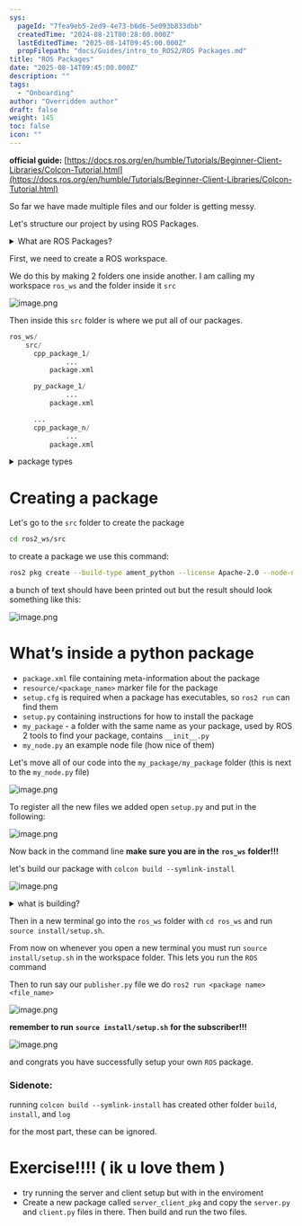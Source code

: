 ```yaml
---
sys:
  pageId: "7fea9eb5-2ed9-4e73-b6d6-5e093b833dbb"
  createdTime: "2024-08-21T00:28:00.000Z"
  lastEditedTime: "2025-08-14T09:45:00.000Z"
  propFilepath: "docs/Guides/intro_to_ROS2/ROS Packages.md"
title: "ROS Packages"
date: "2025-08-14T09:45:00.000Z"
description: ""
tags:
  - "Onboarding"
author: "Overridden author"
draft: false
weight: 145
toc: false
icon: ""
---
```


**official guide:** [https://docs.ros.org/en/humble/Tutorials/Beginner-Client-Libraries/Colcon-Tutorial.html](https://docs.ros.org/en/humble/Tutorials/Beginner-Client-Libraries/Colcon-Tutorial.html)

So far we have made multiple files and our folder is getting messy.

Let's structure our project by using ROS Packages.

<details>
      <summary>What are ROS Packages?</summary>
      ROS Packages are, as the name implies, packages of code that are highly sharable between ROS developers.
  </details>

First, we need to create a ROS workspace.

We do this by making 2 folders one inside another. I am calling my workspace `ros_ws` and the folder inside it `src`

![image.png](https://prod-files-secure.s3.us-west-2.amazonaws.com/d518164a-d88e-44d1-a4ee-3adb3bd8bce0/70706947-fd18-4537-a67b-e12946812d31/image.png?X-Amz-Algorithm=AWS4-HMAC-SHA256&X-Amz-Content-Sha256=UNSIGNED-PAYLOAD&X-Amz-Credential=ASIAZI2LB466SLP7VNSK%2F20250815%2Fus-west-2%2Fs3%2Faws4_request&X-Amz-Date=20250815T210800Z&X-Amz-Expires=3600&X-Amz-Security-Token=IQoJb3JpZ2luX2VjEBoaCXVzLXdlc3QtMiJIMEYCIQCk3l4YMjLhMvr2EPFyaTv%2F2%2B1gm1nRdxumOER8dgzOSgIhAIT0cEPVZEm5Z0Z9Q3Cny8RZd82Jn9oCAE3SkrSdXSZxKv8DCGIQABoMNjM3NDIzMTgzODA1Igw5o50QW0vT4HPqEkwq3AMzLnY63vJ9RqYD9k8vECJqi5FG3PqLzPXNsXD3EQEP3MX7TCFDVxprIsc9P7IK5pbIXCHwCYcIV0IYWSZxyCvHKxBW5442AMTJf%2BWu0haZkb%2BcDlV2kePF4qnc%2BWp66h0KzfMlnyZBicoBrjvbwrZUpCUpRCpS%2BAqF1LdH4QMOcVckF%2Fx71UqjP8nmYY6WeIE4h29UfEiW8W2%2BDGyhHIq97aV9Fb7fq5FwhB9MmD9BO4ElX3Je9PMTPCiS5PnBZB%2B%2B4DoKHJq9b8%2BApGj5zzEz92ezw4ZBkFxgeR4WtEBTsEWxKTj7%2F1hRXsZqISMvbaJ8NwIu83VBp0U88bLTzoJWAWC8YF632UKKoJjJFWieuQrTJfh%2BsszaOSsJcumHoainWcji7bBQNvAnBUibHYpe94xPJob6bmD%2F9K1zQg%2Bt%2B2WUZ9wpx6CHmdY7rx%2BZgoGUTpXLiojuOOZNiTTN97VSIBrAOJnL0R3Weki4KVGy7EBgCiRvzP4FTy2234y2TkNPPw8dDTblFi51WONlrIidsXmxHukyRlDOl9VPmPK5sOtENp64zeZDQFYWmO6ZbXjQELtNFHxugF%2BIB33yDKAqYEwOAguQNlwpHE7DEl0b5AvIRW%2BQwxO57bACIzC12%2F3EBjqkAdMi68zB%2BGuc1WHf1FOCaFYWVEgM4DIVAfiiATvRYedsk4X3VTYAozo7fqZ6JZGmxjuGmvAhRHYW2I%2B1c1kyvqcPL1qNT5tfo1W9f4thYmQqxBfLqUAaINJdJuib8%2BNbExE08kV4x1xZIhdmSK1Eeej6aUJXbs6SohMmv6DmrSKlnrun7FpMgvg1kDzKkiwUtYDADtZx4HjZVjT73eEia9gGGqba&X-Amz-Signature=305290c4f9927154807c2569d8ef765b0e5af32cdfa72e741a29687a90a747f8&X-Amz-SignedHeaders=host&x-amz-checksum-mode=ENABLED&x-id=GetObject)

Then inside this `src` folder is where we put all of our packages.

```python
ros_ws/
    src/
      cpp_package_1/
		      ...
          package.xml

      py_package_1/
		      ...
          package.xml

      ...
      cpp_package_n/
		      ...
          package.xml

```

<details>
      <summary>package types</summary>
      packages can be either `C++` or python.
  </details>

# Creating a package

Let's go to the `src` folder to create the package

```bash
cd ros2_ws/src
```

to create a package we use this command:

```bash
ros2 pkg create --build-type ament_python --license Apache-2.0 --node-name my_node my_package
```

a bunch of text should have been printed out but the result should look something like this:

![image.png](https://prod-files-secure.s3.us-west-2.amazonaws.com/d518164a-d88e-44d1-a4ee-3adb3bd8bce0/e6cf1e3f-8512-4a3e-b131-079f800bf3e8/image.png?X-Amz-Algorithm=AWS4-HMAC-SHA256&X-Amz-Content-Sha256=UNSIGNED-PAYLOAD&X-Amz-Credential=ASIAZI2LB466SLP7VNSK%2F20250815%2Fus-west-2%2Fs3%2Faws4_request&X-Amz-Date=20250815T210800Z&X-Amz-Expires=3600&X-Amz-Security-Token=IQoJb3JpZ2luX2VjEBoaCXVzLXdlc3QtMiJIMEYCIQCk3l4YMjLhMvr2EPFyaTv%2F2%2B1gm1nRdxumOER8dgzOSgIhAIT0cEPVZEm5Z0Z9Q3Cny8RZd82Jn9oCAE3SkrSdXSZxKv8DCGIQABoMNjM3NDIzMTgzODA1Igw5o50QW0vT4HPqEkwq3AMzLnY63vJ9RqYD9k8vECJqi5FG3PqLzPXNsXD3EQEP3MX7TCFDVxprIsc9P7IK5pbIXCHwCYcIV0IYWSZxyCvHKxBW5442AMTJf%2BWu0haZkb%2BcDlV2kePF4qnc%2BWp66h0KzfMlnyZBicoBrjvbwrZUpCUpRCpS%2BAqF1LdH4QMOcVckF%2Fx71UqjP8nmYY6WeIE4h29UfEiW8W2%2BDGyhHIq97aV9Fb7fq5FwhB9MmD9BO4ElX3Je9PMTPCiS5PnBZB%2B%2B4DoKHJq9b8%2BApGj5zzEz92ezw4ZBkFxgeR4WtEBTsEWxKTj7%2F1hRXsZqISMvbaJ8NwIu83VBp0U88bLTzoJWAWC8YF632UKKoJjJFWieuQrTJfh%2BsszaOSsJcumHoainWcji7bBQNvAnBUibHYpe94xPJob6bmD%2F9K1zQg%2Bt%2B2WUZ9wpx6CHmdY7rx%2BZgoGUTpXLiojuOOZNiTTN97VSIBrAOJnL0R3Weki4KVGy7EBgCiRvzP4FTy2234y2TkNPPw8dDTblFi51WONlrIidsXmxHukyRlDOl9VPmPK5sOtENp64zeZDQFYWmO6ZbXjQELtNFHxugF%2BIB33yDKAqYEwOAguQNlwpHE7DEl0b5AvIRW%2BQwxO57bACIzC12%2F3EBjqkAdMi68zB%2BGuc1WHf1FOCaFYWVEgM4DIVAfiiATvRYedsk4X3VTYAozo7fqZ6JZGmxjuGmvAhRHYW2I%2B1c1kyvqcPL1qNT5tfo1W9f4thYmQqxBfLqUAaINJdJuib8%2BNbExE08kV4x1xZIhdmSK1Eeej6aUJXbs6SohMmv6DmrSKlnrun7FpMgvg1kDzKkiwUtYDADtZx4HjZVjT73eEia9gGGqba&X-Amz-Signature=08480872309f3289f0107235dcbe4f53474bbb174c1eb73baf7449d313490823&X-Amz-SignedHeaders=host&x-amz-checksum-mode=ENABLED&x-id=GetObject)

# What’s inside a python package

- `package.xml` file containing meta-information about the package
- `resource/<package_name>` marker file for the package
- `setup.cfg` is required when a package has executables, so `ros2 run` can find them
- `setup.py` containing instructions for how to install the package
- `my_package` - a folder with the same name as your package, used by ROS 2 tools to find your package, contains `__init__.py`
- `my_node.py` an example node file (how nice of them)

Let's move all of our code into the `my_package/my_package` folder (this is next to the `my_node.py` file)

![image.png](https://prod-files-secure.s3.us-west-2.amazonaws.com/d518164a-d88e-44d1-a4ee-3adb3bd8bce0/9ce58f11-0da9-4d3e-b86d-506a9685d378/image.png?X-Amz-Algorithm=AWS4-HMAC-SHA256&X-Amz-Content-Sha256=UNSIGNED-PAYLOAD&X-Amz-Credential=ASIAZI2LB466SLP7VNSK%2F20250815%2Fus-west-2%2Fs3%2Faws4_request&X-Amz-Date=20250815T210800Z&X-Amz-Expires=3600&X-Amz-Security-Token=IQoJb3JpZ2luX2VjEBoaCXVzLXdlc3QtMiJIMEYCIQCk3l4YMjLhMvr2EPFyaTv%2F2%2B1gm1nRdxumOER8dgzOSgIhAIT0cEPVZEm5Z0Z9Q3Cny8RZd82Jn9oCAE3SkrSdXSZxKv8DCGIQABoMNjM3NDIzMTgzODA1Igw5o50QW0vT4HPqEkwq3AMzLnY63vJ9RqYD9k8vECJqi5FG3PqLzPXNsXD3EQEP3MX7TCFDVxprIsc9P7IK5pbIXCHwCYcIV0IYWSZxyCvHKxBW5442AMTJf%2BWu0haZkb%2BcDlV2kePF4qnc%2BWp66h0KzfMlnyZBicoBrjvbwrZUpCUpRCpS%2BAqF1LdH4QMOcVckF%2Fx71UqjP8nmYY6WeIE4h29UfEiW8W2%2BDGyhHIq97aV9Fb7fq5FwhB9MmD9BO4ElX3Je9PMTPCiS5PnBZB%2B%2B4DoKHJq9b8%2BApGj5zzEz92ezw4ZBkFxgeR4WtEBTsEWxKTj7%2F1hRXsZqISMvbaJ8NwIu83VBp0U88bLTzoJWAWC8YF632UKKoJjJFWieuQrTJfh%2BsszaOSsJcumHoainWcji7bBQNvAnBUibHYpe94xPJob6bmD%2F9K1zQg%2Bt%2B2WUZ9wpx6CHmdY7rx%2BZgoGUTpXLiojuOOZNiTTN97VSIBrAOJnL0R3Weki4KVGy7EBgCiRvzP4FTy2234y2TkNPPw8dDTblFi51WONlrIidsXmxHukyRlDOl9VPmPK5sOtENp64zeZDQFYWmO6ZbXjQELtNFHxugF%2BIB33yDKAqYEwOAguQNlwpHE7DEl0b5AvIRW%2BQwxO57bACIzC12%2F3EBjqkAdMi68zB%2BGuc1WHf1FOCaFYWVEgM4DIVAfiiATvRYedsk4X3VTYAozo7fqZ6JZGmxjuGmvAhRHYW2I%2B1c1kyvqcPL1qNT5tfo1W9f4thYmQqxBfLqUAaINJdJuib8%2BNbExE08kV4x1xZIhdmSK1Eeej6aUJXbs6SohMmv6DmrSKlnrun7FpMgvg1kDzKkiwUtYDADtZx4HjZVjT73eEia9gGGqba&X-Amz-Signature=070e04e8d992dc3e14b195eec13859678d71e5eda05f906a0d2270e492052597&X-Amz-SignedHeaders=host&x-amz-checksum-mode=ENABLED&x-id=GetObject)

To register all the new files we added open `setup.py` and put in the following:

![image.png](https://prod-files-secure.s3.us-west-2.amazonaws.com/d518164a-d88e-44d1-a4ee-3adb3bd8bce0/1cd7c262-4cae-4496-9d75-c178537d24a2/image.png?X-Amz-Algorithm=AWS4-HMAC-SHA256&X-Amz-Content-Sha256=UNSIGNED-PAYLOAD&X-Amz-Credential=ASIAZI2LB466SLP7VNSK%2F20250815%2Fus-west-2%2Fs3%2Faws4_request&X-Amz-Date=20250815T210800Z&X-Amz-Expires=3600&X-Amz-Security-Token=IQoJb3JpZ2luX2VjEBoaCXVzLXdlc3QtMiJIMEYCIQCk3l4YMjLhMvr2EPFyaTv%2F2%2B1gm1nRdxumOER8dgzOSgIhAIT0cEPVZEm5Z0Z9Q3Cny8RZd82Jn9oCAE3SkrSdXSZxKv8DCGIQABoMNjM3NDIzMTgzODA1Igw5o50QW0vT4HPqEkwq3AMzLnY63vJ9RqYD9k8vECJqi5FG3PqLzPXNsXD3EQEP3MX7TCFDVxprIsc9P7IK5pbIXCHwCYcIV0IYWSZxyCvHKxBW5442AMTJf%2BWu0haZkb%2BcDlV2kePF4qnc%2BWp66h0KzfMlnyZBicoBrjvbwrZUpCUpRCpS%2BAqF1LdH4QMOcVckF%2Fx71UqjP8nmYY6WeIE4h29UfEiW8W2%2BDGyhHIq97aV9Fb7fq5FwhB9MmD9BO4ElX3Je9PMTPCiS5PnBZB%2B%2B4DoKHJq9b8%2BApGj5zzEz92ezw4ZBkFxgeR4WtEBTsEWxKTj7%2F1hRXsZqISMvbaJ8NwIu83VBp0U88bLTzoJWAWC8YF632UKKoJjJFWieuQrTJfh%2BsszaOSsJcumHoainWcji7bBQNvAnBUibHYpe94xPJob6bmD%2F9K1zQg%2Bt%2B2WUZ9wpx6CHmdY7rx%2BZgoGUTpXLiojuOOZNiTTN97VSIBrAOJnL0R3Weki4KVGy7EBgCiRvzP4FTy2234y2TkNPPw8dDTblFi51WONlrIidsXmxHukyRlDOl9VPmPK5sOtENp64zeZDQFYWmO6ZbXjQELtNFHxugF%2BIB33yDKAqYEwOAguQNlwpHE7DEl0b5AvIRW%2BQwxO57bACIzC12%2F3EBjqkAdMi68zB%2BGuc1WHf1FOCaFYWVEgM4DIVAfiiATvRYedsk4X3VTYAozo7fqZ6JZGmxjuGmvAhRHYW2I%2B1c1kyvqcPL1qNT5tfo1W9f4thYmQqxBfLqUAaINJdJuib8%2BNbExE08kV4x1xZIhdmSK1Eeej6aUJXbs6SohMmv6DmrSKlnrun7FpMgvg1kDzKkiwUtYDADtZx4HjZVjT73eEia9gGGqba&X-Amz-Signature=880f868be1a3ae60d0fb6650d0a961c4d1c9ff11dae7a008501a1c5688a667fd&X-Amz-SignedHeaders=host&x-amz-checksum-mode=ENABLED&x-id=GetObject)

Now back in the command line **make sure you are in the** **`ros_ws`** **folder!!!**

let's build our package with `colcon build --symlink-install`

![image.png](https://prod-files-secure.s3.us-west-2.amazonaws.com/d518164a-d88e-44d1-a4ee-3adb3bd8bce0/2f2a0d27-b173-48fd-b189-5f5c0ce65619/image.png?X-Amz-Algorithm=AWS4-HMAC-SHA256&X-Amz-Content-Sha256=UNSIGNED-PAYLOAD&X-Amz-Credential=ASIAZI2LB466SLP7VNSK%2F20250815%2Fus-west-2%2Fs3%2Faws4_request&X-Amz-Date=20250815T210800Z&X-Amz-Expires=3600&X-Amz-Security-Token=IQoJb3JpZ2luX2VjEBoaCXVzLXdlc3QtMiJIMEYCIQCk3l4YMjLhMvr2EPFyaTv%2F2%2B1gm1nRdxumOER8dgzOSgIhAIT0cEPVZEm5Z0Z9Q3Cny8RZd82Jn9oCAE3SkrSdXSZxKv8DCGIQABoMNjM3NDIzMTgzODA1Igw5o50QW0vT4HPqEkwq3AMzLnY63vJ9RqYD9k8vECJqi5FG3PqLzPXNsXD3EQEP3MX7TCFDVxprIsc9P7IK5pbIXCHwCYcIV0IYWSZxyCvHKxBW5442AMTJf%2BWu0haZkb%2BcDlV2kePF4qnc%2BWp66h0KzfMlnyZBicoBrjvbwrZUpCUpRCpS%2BAqF1LdH4QMOcVckF%2Fx71UqjP8nmYY6WeIE4h29UfEiW8W2%2BDGyhHIq97aV9Fb7fq5FwhB9MmD9BO4ElX3Je9PMTPCiS5PnBZB%2B%2B4DoKHJq9b8%2BApGj5zzEz92ezw4ZBkFxgeR4WtEBTsEWxKTj7%2F1hRXsZqISMvbaJ8NwIu83VBp0U88bLTzoJWAWC8YF632UKKoJjJFWieuQrTJfh%2BsszaOSsJcumHoainWcji7bBQNvAnBUibHYpe94xPJob6bmD%2F9K1zQg%2Bt%2B2WUZ9wpx6CHmdY7rx%2BZgoGUTpXLiojuOOZNiTTN97VSIBrAOJnL0R3Weki4KVGy7EBgCiRvzP4FTy2234y2TkNPPw8dDTblFi51WONlrIidsXmxHukyRlDOl9VPmPK5sOtENp64zeZDQFYWmO6ZbXjQELtNFHxugF%2BIB33yDKAqYEwOAguQNlwpHE7DEl0b5AvIRW%2BQwxO57bACIzC12%2F3EBjqkAdMi68zB%2BGuc1WHf1FOCaFYWVEgM4DIVAfiiATvRYedsk4X3VTYAozo7fqZ6JZGmxjuGmvAhRHYW2I%2B1c1kyvqcPL1qNT5tfo1W9f4thYmQqxBfLqUAaINJdJuib8%2BNbExE08kV4x1xZIhdmSK1Eeej6aUJXbs6SohMmv6DmrSKlnrun7FpMgvg1kDzKkiwUtYDADtZx4HjZVjT73eEia9gGGqba&X-Amz-Signature=02f73649e4c42518b79a3fd4b3d2079072522596bb66c5abb3b8e66022e33666&X-Amz-SignedHeaders=host&x-amz-checksum-mode=ENABLED&x-id=GetObject)

<details>

<summary>what is building?</summary>

if you are a CS major at Rose-Hulman you will learn the answer to this in CSSE132

but TLDR; is it combines all the code files into one program that can be run easily 

</details>

Then in a new terminal go into the `ros_ws` folder with `cd ros_ws` and run `source install/setup.sh`. 

From now on whenever you open a new terminal you must run `source install/setup.sh` in the workspace folder. This lets you run the `ROS` command

Then to run say our `publisher.py` file we do `ros2 run <package name> <file_name>`

![image.png](https://prod-files-secure.s3.us-west-2.amazonaws.com/d518164a-d88e-44d1-a4ee-3adb3bd8bce0/4f4b1219-3a44-4632-aa0a-ce3471699f59/image.png?X-Amz-Algorithm=AWS4-HMAC-SHA256&X-Amz-Content-Sha256=UNSIGNED-PAYLOAD&X-Amz-Credential=ASIAZI2LB466SLP7VNSK%2F20250815%2Fus-west-2%2Fs3%2Faws4_request&X-Amz-Date=20250815T210800Z&X-Amz-Expires=3600&X-Amz-Security-Token=IQoJb3JpZ2luX2VjEBoaCXVzLXdlc3QtMiJIMEYCIQCk3l4YMjLhMvr2EPFyaTv%2F2%2B1gm1nRdxumOER8dgzOSgIhAIT0cEPVZEm5Z0Z9Q3Cny8RZd82Jn9oCAE3SkrSdXSZxKv8DCGIQABoMNjM3NDIzMTgzODA1Igw5o50QW0vT4HPqEkwq3AMzLnY63vJ9RqYD9k8vECJqi5FG3PqLzPXNsXD3EQEP3MX7TCFDVxprIsc9P7IK5pbIXCHwCYcIV0IYWSZxyCvHKxBW5442AMTJf%2BWu0haZkb%2BcDlV2kePF4qnc%2BWp66h0KzfMlnyZBicoBrjvbwrZUpCUpRCpS%2BAqF1LdH4QMOcVckF%2Fx71UqjP8nmYY6WeIE4h29UfEiW8W2%2BDGyhHIq97aV9Fb7fq5FwhB9MmD9BO4ElX3Je9PMTPCiS5PnBZB%2B%2B4DoKHJq9b8%2BApGj5zzEz92ezw4ZBkFxgeR4WtEBTsEWxKTj7%2F1hRXsZqISMvbaJ8NwIu83VBp0U88bLTzoJWAWC8YF632UKKoJjJFWieuQrTJfh%2BsszaOSsJcumHoainWcji7bBQNvAnBUibHYpe94xPJob6bmD%2F9K1zQg%2Bt%2B2WUZ9wpx6CHmdY7rx%2BZgoGUTpXLiojuOOZNiTTN97VSIBrAOJnL0R3Weki4KVGy7EBgCiRvzP4FTy2234y2TkNPPw8dDTblFi51WONlrIidsXmxHukyRlDOl9VPmPK5sOtENp64zeZDQFYWmO6ZbXjQELtNFHxugF%2BIB33yDKAqYEwOAguQNlwpHE7DEl0b5AvIRW%2BQwxO57bACIzC12%2F3EBjqkAdMi68zB%2BGuc1WHf1FOCaFYWVEgM4DIVAfiiATvRYedsk4X3VTYAozo7fqZ6JZGmxjuGmvAhRHYW2I%2B1c1kyvqcPL1qNT5tfo1W9f4thYmQqxBfLqUAaINJdJuib8%2BNbExE08kV4x1xZIhdmSK1Eeej6aUJXbs6SohMmv6DmrSKlnrun7FpMgvg1kDzKkiwUtYDADtZx4HjZVjT73eEia9gGGqba&X-Amz-Signature=e70a5cff1abf9b4b1b95f4283e2114d5c11e3676ec717d2917f02bfa2022852a&X-Amz-SignedHeaders=host&x-amz-checksum-mode=ENABLED&x-id=GetObject)

**remember to run** **`source install/setup.sh`** **for the subscriber!!!**

![image.png](https://prod-files-secure.s3.us-west-2.amazonaws.com/d518164a-d88e-44d1-a4ee-3adb3bd8bce0/02121119-dad4-49ec-8356-c956108b4243/image.png?X-Amz-Algorithm=AWS4-HMAC-SHA256&X-Amz-Content-Sha256=UNSIGNED-PAYLOAD&X-Amz-Credential=ASIAZI2LB466SLP7VNSK%2F20250815%2Fus-west-2%2Fs3%2Faws4_request&X-Amz-Date=20250815T210800Z&X-Amz-Expires=3600&X-Amz-Security-Token=IQoJb3JpZ2luX2VjEBoaCXVzLXdlc3QtMiJIMEYCIQCk3l4YMjLhMvr2EPFyaTv%2F2%2B1gm1nRdxumOER8dgzOSgIhAIT0cEPVZEm5Z0Z9Q3Cny8RZd82Jn9oCAE3SkrSdXSZxKv8DCGIQABoMNjM3NDIzMTgzODA1Igw5o50QW0vT4HPqEkwq3AMzLnY63vJ9RqYD9k8vECJqi5FG3PqLzPXNsXD3EQEP3MX7TCFDVxprIsc9P7IK5pbIXCHwCYcIV0IYWSZxyCvHKxBW5442AMTJf%2BWu0haZkb%2BcDlV2kePF4qnc%2BWp66h0KzfMlnyZBicoBrjvbwrZUpCUpRCpS%2BAqF1LdH4QMOcVckF%2Fx71UqjP8nmYY6WeIE4h29UfEiW8W2%2BDGyhHIq97aV9Fb7fq5FwhB9MmD9BO4ElX3Je9PMTPCiS5PnBZB%2B%2B4DoKHJq9b8%2BApGj5zzEz92ezw4ZBkFxgeR4WtEBTsEWxKTj7%2F1hRXsZqISMvbaJ8NwIu83VBp0U88bLTzoJWAWC8YF632UKKoJjJFWieuQrTJfh%2BsszaOSsJcumHoainWcji7bBQNvAnBUibHYpe94xPJob6bmD%2F9K1zQg%2Bt%2B2WUZ9wpx6CHmdY7rx%2BZgoGUTpXLiojuOOZNiTTN97VSIBrAOJnL0R3Weki4KVGy7EBgCiRvzP4FTy2234y2TkNPPw8dDTblFi51WONlrIidsXmxHukyRlDOl9VPmPK5sOtENp64zeZDQFYWmO6ZbXjQELtNFHxugF%2BIB33yDKAqYEwOAguQNlwpHE7DEl0b5AvIRW%2BQwxO57bACIzC12%2F3EBjqkAdMi68zB%2BGuc1WHf1FOCaFYWVEgM4DIVAfiiATvRYedsk4X3VTYAozo7fqZ6JZGmxjuGmvAhRHYW2I%2B1c1kyvqcPL1qNT5tfo1W9f4thYmQqxBfLqUAaINJdJuib8%2BNbExE08kV4x1xZIhdmSK1Eeej6aUJXbs6SohMmv6DmrSKlnrun7FpMgvg1kDzKkiwUtYDADtZx4HjZVjT73eEia9gGGqba&X-Amz-Signature=03aa56a46e826f2ded7d7cbc889637d4d3a1c6b0b46c737cf3f43a7a21cf98ad&X-Amz-SignedHeaders=host&x-amz-checksum-mode=ENABLED&x-id=GetObject)

and congrats you have successfully setup your own `ROS` package.

### Sidenote:

running `colcon build --symlink-install` has created other folder `build`, `install`, and `log`

for the most part, these can be ignored.

# Exercise!!!! ( ik u love them )

- try running the server and client setup but with in the enviroment
- Create a new package called `server_client_pkg` and copy the `server.py` and `client.py` files in there. Then build and run the two files.
